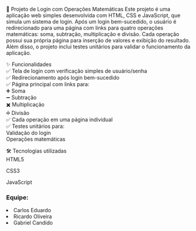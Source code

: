 📘 Projeto de Login com Operações Matemáticas
Este projeto é uma aplicação web simples desenvolvida com HTML, CSS e JavaScript, que simula um sistema de login. Após um login bem-sucedido, o usuário é redirecionado para uma página com links para quatro operações matemáticas: soma, subtração, multiplicação e divisão. Cada operação possui sua própria página para inserção de valores e exibição do resultado. Além disso, o projeto inclui testes unitários para validar o funcionamento da aplicação.

✨ Funcionalidades<br>
✅ Tela de login com verificação simples de usuário/senha<br>
✅ Redirecionamento após login bem-sucedido<br>
✅ Página principal com links para:<br>
➕ Soma<br>
➖ Subtração<br>
✖️ Multiplicação<br>
➗ Divisão<br>
✅ Cada operação em uma página individual<br>
✅ Testes unitários para:<br>
Validação do login<br>
Operações matemáticas<p>
🛠 Tecnologias utilizadas<br>
HTML5

CSS3

JavaScript<p>
<h3>Equipe:</h3>
<li>Carlos Eduardo</li>
<li>Ricardo Oliveira</li>
<li>Gabriel Candido</li>



